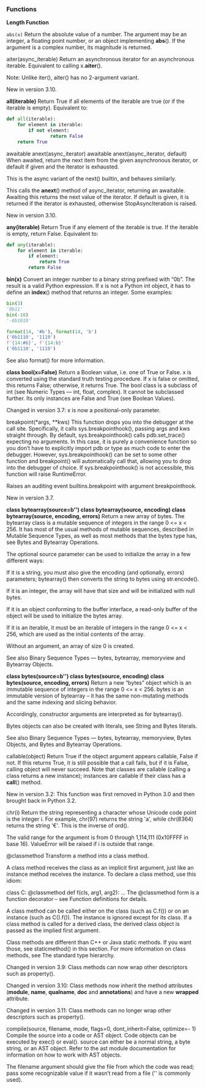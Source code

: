 ### Functions

**Length Function**

`abs(x)` Return the absolute value of a number. The argument may be an integer, a floating point number, or an object implementing **abs**(). If the argument is a complex number, its magnitude is returned.

aiter(async_iterable) Return an asynchronous iterator for an asynchronous iterable. Equivalent to calling x.**aiter**().

Note: Unlike iter(), aiter() has no 2-argument variant.

New in version 3.10.

**all(iterable)** Return True if all elements of the iterable are true (or if the iterable is empty). Equivalent to:

```python
def all(iterable):
	for element in iterable:
		if not element:
				return False
	return True
```

awaitable anext(async_iterator) awaitable anext(async_iterator, default) When awaited, return the next item from the given asynchronous iterator, or default if given and the iterator is exhausted.

This is the async variant of the next() builtin, and behaves similarly.

This calls the **anext**() method of async_iterator, returning an awaitable. Awaiting this returns the next value of the iterator. If default is given, it is returned if the iterator is exhausted, otherwise StopAsyncIteration is raised.

New in version 3.10.

**any(iterable)** Return True if any element of the iterable is true. If the iterable is empty, return False. Equivalent to:

```python
def any(iterable):
	for element in iterable:
		if element:
			return True
		return False
```

**bin(x)** Convert an integer number to a binary string prefixed with “0b”. The result is a valid Python expression. If x is not a Python int object, it has to define an **index**() method that returns an integer. Some examples:

```python
bin(3)
'0b11'
bin(-10)
'-0b1010'
```

```python
format(14, '#b'), format(14, 'b')
('0b1110', '1110')
f'{14:#b}', f'{14:b}'
('0b1110', '1110')
```

See also format() for more information.

**class bool(x=False)** Return a Boolean value, i.e. one of True or False. x is converted using the standard truth testing procedure. If x is false or omitted, this returns False; otherwise, it returns True. The bool class is a subclass of int (see Numeric Types — int, float, complex). It cannot be subclassed further. Its only instances are False and True (see Boolean Values).

Changed in version 3.7: x is now a positional-only parameter.

breakpoint(*args, **kws) This function drops you into the debugger at the call site. Specifically, it calls sys.breakpointhook(), passing args and kws straight through. By default, sys.breakpointhook() calls pdb.set_trace() expecting no arguments. In this case, it is purely a convenience function so you don’t have to explicitly import pdb or type as much code to enter the debugger. However, sys.breakpointhook() can be set to some other function and breakpoint() will automatically call that, allowing you to drop into the debugger of choice. If sys.breakpointhook() is not accessible, this function will raise RuntimeError.

Raises an auditing event builtins.breakpoint with argument breakpointhook.

New in version 3.7.

**class bytearray(source=b'') class bytearray(source, encoding) class bytearray(source, encoding, errors)** Return a new array of bytes. The bytearray class is a mutable sequence of integers in the range 0 <= x < 256. It has most of the usual methods of mutable sequences, described in Mutable Sequence Types, as well as most methods that the bytes type has, see Bytes and Bytearray Operations.

The optional source parameter can be used to initialize the array in a few different ways:

If it is a string, you must also give the encoding (and optionally, errors) parameters; bytearray() then converts the string to bytes using str.encode().

If it is an integer, the array will have that size and will be initialized with null bytes.

If it is an object conforming to the buffer interface, a read-only buffer of the object will be used to initialize the bytes array.

If it is an iterable, it must be an iterable of integers in the range 0 <= x < 256, which are used as the initial contents of the array.

Without an argument, an array of size 0 is created.

See also Binary Sequence Types — bytes, bytearray, memoryview and Bytearray Objects.

**class bytes(source=b'') class bytes(source, encoding) class bytes(source, encoding, errors)** Return a new “bytes” object which is an immutable sequence of integers in the range 0 <= x < 256. bytes is an immutable version of bytearray – it has the same non-mutating methods and the same indexing and slicing behavior.

Accordingly, constructor arguments are interpreted as for bytearray().

Bytes objects can also be created with literals, see String and Bytes literals.

See also Binary Sequence Types — bytes, bytearray, memoryview, Bytes Objects, and Bytes and Bytearray Operations.

callable(object) Return True if the object argument appears callable, False if not. If this returns True, it is still possible that a call fails, but if it is False, calling object will never succeed. Note that classes are callable (calling a class returns a new instance); instances are callable if their class has a **call**() method.

New in version 3.2: This function was first removed in Python 3.0 and then brought back in Python 3.2.

chr(i) Return the string representing a character whose Unicode code point is the integer i. For example, chr(97) returns the string 'a', while chr(8364) returns the string '€'. This is the inverse of ord().

The valid range for the argument is from 0 through 1,114,111 (0x10FFFF in base 16). ValueError will be raised if i is outside that range.

@classmethod Transform a method into a class method.

A class method receives the class as an implicit first argument, just like an instance method receives the instance. To declare a class method, use this idiom:

class C: @classmethod def f(cls, arg1, arg2): ... The @classmethod form is a function decorator – see Function definitions for details.

A class method can be called either on the class (such as C.f()) or on an instance (such as C().f()). The instance is ignored except for its class. If a class method is called for a derived class, the derived class object is passed as the implied first argument.

Class methods are different than C++ or Java static methods. If you want those, see staticmethod() in this section. For more information on class methods, see The standard type hierarchy.

Changed in version 3.9: Class methods can now wrap other descriptors such as property().

Changed in version 3.10: Class methods now inherit the method attributes (**module**, **name**, **qualname**, **doc** and **annotations**) and have a new **wrapped** attribute.

Changed in version 3.11: Class methods can no longer wrap other descriptors such as property().

compile(source, filename, mode, flags=0, dont_inherit=False, optimize=- 1) Compile the source into a code or AST object. Code objects can be executed by exec() or eval(). source can either be a normal string, a byte string, or an AST object. Refer to the ast module documentation for information on how to work with AST objects.

The filename argument should give the file from which the code was read; pass some recognizable value if it wasn’t read from a file ('<string>' is commonly used).